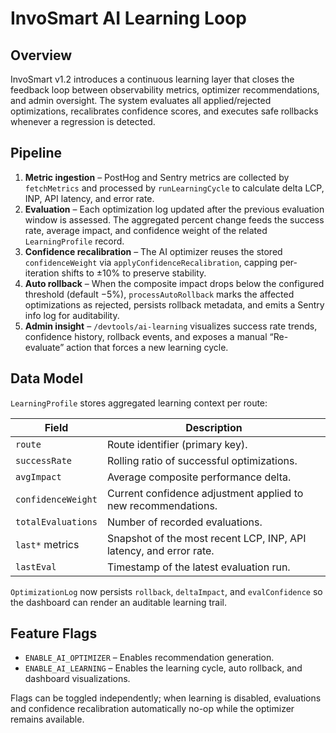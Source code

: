# InvoSmart AI Learning Loop

## Overview

InvoSmart v1.2 introduces a continuous learning layer that closes the feedback loop between
observability metrics, optimizer recommendations, and admin oversight. The system evaluates
all applied/rejected optimizations, recalibrates confidence scores, and executes safe rollbacks
whenever a regression is detected.

## Pipeline

1. **Metric ingestion** – PostHog and Sentry metrics are collected by `fetchMetrics` and processed by
   `runLearningCycle` to calculate delta LCP, INP, API latency, and error rate.
2. **Evaluation** – Each optimization log updated after the previous evaluation window is assessed.
   The aggregated percent change feeds the success rate, average impact, and confidence weight of
   the related `LearningProfile` record.
3. **Confidence recalibration** – The AI optimizer reuses the stored `confidenceWeight` via
   `applyConfidenceRecalibration`, capping per-iteration shifts to ±10% to preserve stability.
4. **Auto rollback** – When the composite impact drops below the configured threshold (default −5%),
   `processAutoRollback` marks the affected optimizations as rejected, persists rollback metadata,
   and emits a Sentry info log for auditability.
5. **Admin insight** – `/devtools/ai-learning` visualizes success rate trends, confidence history,
   rollback events, and exposes a manual “Re-evaluate” action that forces a new learning cycle.

## Data Model

`LearningProfile` stores aggregated learning context per route:

| Field | Description |
| --- | --- |
| `route` | Route identifier (primary key). |
| `successRate` | Rolling ratio of successful optimizations. |
| `avgImpact` | Average composite performance delta. |
| `confidenceWeight` | Current confidence adjustment applied to new recommendations. |
| `totalEvaluations` | Number of recorded evaluations. |
| `last*` metrics | Snapshot of the most recent LCP, INP, API latency, and error rate. |
| `lastEval` | Timestamp of the latest evaluation run. |

`OptimizationLog` now persists `rollback`, `deltaImpact`, and `evalConfidence` so the dashboard can
render an auditable learning trail.

## Feature Flags

- `ENABLE_AI_OPTIMIZER` – Enables recommendation generation.
- `ENABLE_AI_LEARNING` – Enables the learning cycle, auto rollback, and dashboard visualizations.

Flags can be toggled independently; when learning is disabled, evaluations and confidence
recalibration automatically no-op while the optimizer remains available.
